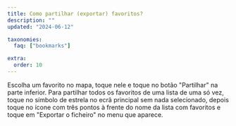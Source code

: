 ```yaml
---
title: Como partilhar (exportar) favoritos?
description: ""
updated: "2024-06-12"

taxonomies:
  faq: ["bookmarks"]

extra:
  order: 10
---
```


Escolha um favorito no mapa, toque nele e toque no botão "Partilhar" na parte inferior. Para partilhar todos os favoritos de uma lista de uma só vez, toque no símbolo de estrela no ecrã principal sem nada selecionado, depois toque no ícone com três pontos à frente do nome da lista com favoritos e toque em "Exportar o ficheiro" no menu que aparece.

